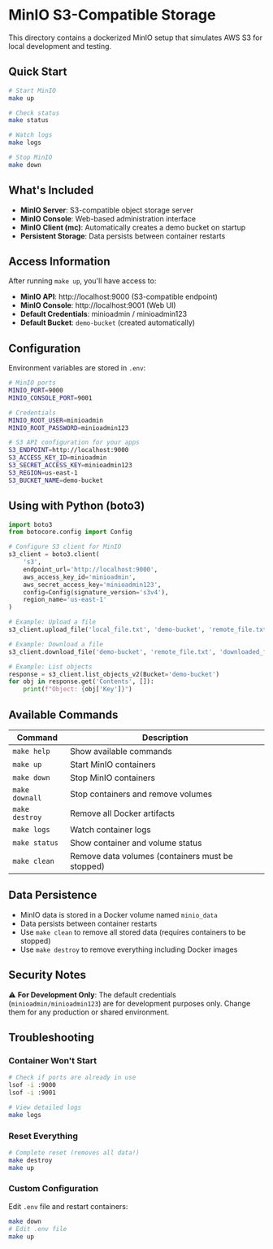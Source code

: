 # MinIO S3-Compatible Storage

This directory contains a dockerized MinIO setup that simulates AWS S3 for local development and testing.

## Quick Start

```bash
# Start MinIO
make up

# Check status
make status

# Watch logs
make logs

# Stop MinIO
make down
```

## What's Included

- **MinIO Server**: S3-compatible object storage server
- **MinIO Console**: Web-based administration interface
- **MinIO Client (mc)**: Automatically creates a demo bucket on startup
- **Persistent Storage**: Data persists between container restarts

## Access Information

After running `make up`, you'll have access to:

- **MinIO API**: http://localhost:9000 (S3-compatible endpoint)
- **MinIO Console**: http://localhost:9001 (Web UI)
- **Default Credentials**: minioadmin / minioadmin123
- **Default Bucket**: `demo-bucket` (created automatically)

## Configuration

Environment variables are stored in `.env`:

```bash
# MinIO ports
MINIO_PORT=9000
MINIO_CONSOLE_PORT=9001

# Credentials
MINIO_ROOT_USER=minioadmin
MINIO_ROOT_PASSWORD=minioadmin123

# S3 API configuration for your apps
S3_ENDPOINT=http://localhost:9000
S3_ACCESS_KEY_ID=minioadmin
S3_SECRET_ACCESS_KEY=minioadmin123
S3_REGION=us-east-1
S3_BUCKET_NAME=demo-bucket
```

## Using with Python (boto3)

```python
import boto3
from botocore.config import Config

# Configure S3 client for MinIO
s3_client = boto3.client(
    's3',
    endpoint_url='http://localhost:9000',
    aws_access_key_id='minioadmin',
    aws_secret_access_key='minioadmin123',
    config=Config(signature_version='s3v4'),
    region_name='us-east-1'
)

# Example: Upload a file
s3_client.upload_file('local_file.txt', 'demo-bucket', 'remote_file.txt')

# Example: Download a file
s3_client.download_file('demo-bucket', 'remote_file.txt', 'downloaded_file.txt')

# Example: List objects
response = s3_client.list_objects_v2(Bucket='demo-bucket')
for obj in response.get('Contents', []):
    print(f"Object: {obj['Key']}")
```

## Available Commands

| Command | Description |
|---------|-------------|
| `make help` | Show available commands |
| `make up` | Start MinIO containers |
| `make down` | Stop MinIO containers |
| `make downall` | Stop containers and remove volumes |
| `make destroy` | Remove all Docker artifacts |
| `make logs` | Watch container logs |
| `make status` | Show container and volume status |
| `make clean` | Remove data volumes (containers must be stopped) |

## Data Persistence

- MinIO data is stored in a Docker volume named `minio_data`
- Data persists between container restarts
- Use `make clean` to remove all stored data (requires containers to be stopped)
- Use `make destroy` to remove everything including Docker images

## Security Notes

⚠️ **For Development Only**: The default credentials (`minioadmin/minioadmin123`) are for development purposes only. Change them for any production or shared environment.

## Troubleshooting

### Container Won't Start
```bash
# Check if ports are already in use
lsof -i :9000
lsof -i :9001

# View detailed logs
make logs
```

### Reset Everything
```bash
# Complete reset (removes all data!)
make destroy
make up
```

### Custom Configuration
Edit `.env` file and restart containers:
```bash
make down
# Edit .env file
make up
```
